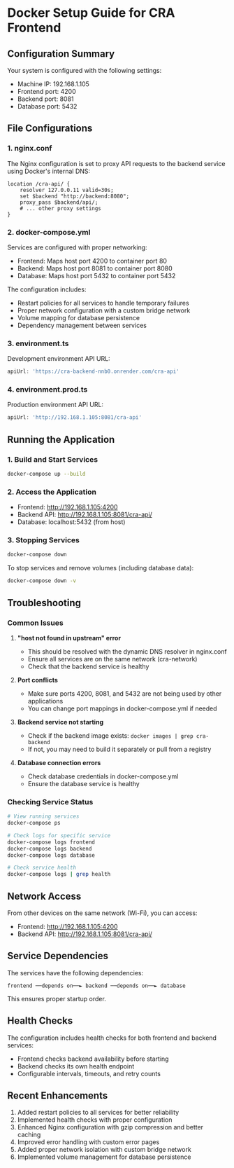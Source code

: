 # Docker Setup Guide for CRA Frontend

## Configuration Summary
Your system is configured with the following settings:
- Machine IP: 192.168.1.105
- Frontend port: 4200
- Backend port: 8081
- Database port: 5432

## File Configurations

### 1. nginx.conf
The Nginx configuration is set to proxy API requests to the backend service using Docker's internal DNS:
```nginx
location /cra-api/ {
    resolver 127.0.0.11 valid=30s;
    set $backend "http://backend:8080";
    proxy_pass $backend/api/;
    # ... other proxy settings
}
```

### 2. docker-compose.yml
Services are configured with proper networking:
- Frontend: Maps host port 4200 to container port 80
- Backend: Maps host port 8081 to container port 8080
- Database: Maps host port 5432 to container port 5432

The configuration includes:
- Restart policies for all services to handle temporary failures
- Proper network configuration with a custom bridge network
- Volume mapping for database persistence
- Dependency management between services

### 3. environment.ts
Development environment API URL:
```typescript
apiUrl: 'https://cra-backend-nnb0.onrender.com/cra-api'
```

### 4. environment.prod.ts
Production environment API URL:
```typescript
apiUrl: 'http://192.168.1.105:8081/cra-api'
```

## Running the Application

### 1. Build and Start Services
```bash
docker-compose up --build
```

### 2. Access the Application
- Frontend: http://192.168.1.105:4200
- Backend API: http://192.168.1.105:8081/cra-api/
- Database: localhost:5432 (from host)

### 3. Stopping Services
```bash
docker-compose down
```

To stop services and remove volumes (including database data):
```bash
docker-compose down -v
```

## Troubleshooting

### Common Issues

1. **"host not found in upstream" error**
   - This should be resolved with the dynamic DNS resolver in nginx.conf
   - Ensure all services are on the same network (cra-network)
   - Check that the backend service is healthy

2. **Port conflicts**
   - Make sure ports 4200, 8081, and 5432 are not being used by other applications
   - You can change port mappings in docker-compose.yml if needed

3. **Backend service not starting**
   - Check if the backend image exists: `docker images | grep cra-backend`
   - If not, you may need to build it separately or pull from a registry

4. **Database connection errors**
   - Check database credentials in docker-compose.yml
   - Ensure the database service is healthy

### Checking Service Status
```bash
# View running services
docker-compose ps

# Check logs for specific service
docker-compose logs frontend
docker-compose logs backend
docker-compose logs database

# Check service health
docker-compose logs | grep health
```

## Network Access
From other devices on the same network (Wi-Fi), you can access:
- Frontend: http://192.168.1.105:4200
- Backend API: http://192.168.1.105:8081/cra-api/

## Service Dependencies
The services have the following dependencies:
```
frontend ──depends on──► backend ──depends on──► database
```

This ensures proper startup order.

## Health Checks
The configuration includes health checks for both frontend and backend services:
- Frontend checks backend availability before starting
- Backend checks its own health endpoint
- Configurable intervals, timeouts, and retry counts

## Recent Enhancements
1. Added restart policies to all services for better reliability
2. Implemented health checks with proper configuration
3. Enhanced Nginx configuration with gzip compression and better caching
4. Improved error handling with custom error pages
5. Added proper network isolation with custom bridge network
6. Implemented volume management for database persistence